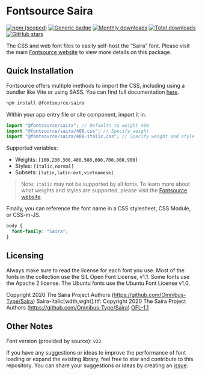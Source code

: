 # Fontsource Saira

[![npm (scoped)](https://img.shields.io/npm/v/@fontsource/saira?color=brightgreen)](https://www.npmjs.com/package/@fontsource/saira) [![Generic badge](https://img.shields.io/badge/fontsource-passing-brightgreen)](https://github.com/fontsource/fontsource) [![Monthly downloads](https://badgen.net/npm/dm/@fontsource/saira)](https://github.com/fontsource/fontsource) [![Total downloads](https://badgen.net/npm/dt/@fontsource/saira)](https://github.com/fontsource/fontsource) [![GitHub stars](https://img.shields.io/github/stars/fontsource/fontsource.svg?style=social&label=Star)](https://github.com/fontsource/fontsource/stargazers)

The CSS and web font files to easily self-host the “Saira” font. Please visit the main [Fontsource website](https://fontsource.org/fonts/saira) to view more details on this package.

## Quick Installation

Fontsource offers multiple methods to import the CSS, including using a bundler like Vite or using SASS. You can find full documentation [here](https://fontsource.org/docs/getting-started/introduction).

```javascript
npm install @fontsource/saira
```

Within your app entry file or site component, import it in.

```javascript
import "@fontsource/saira"; // Defaults to weight 400
import "@fontsource/saira/400.css"; // Specify weight
import "@fontsource/saira/400-italic.css"; // Specify weight and style
```

Supported variables:
- Weights: `[100,200,300,400,500,600,700,800,900]`
- Styles: `[italic,normal]`
- Subsets: `[latin,latin-ext,vietnamese]`

> Note: `italic` may not be supported by all fonts. To learn more about what weights and styles are supported, please visit the [Fontsource website](https://fontsource.org/fonts/saira).

Finally, you can reference the font name in a CSS stylesheet, CSS Module, or CSS-in-JS.

```css
body {
  font-family: "Saira";
}
```

## Licensing
Always make sure to read the license for each font you use. Most of the fonts in the collection use the SIL Open Font License, v1.1. Some fonts use the Apache 2 license. The Ubuntu fonts use the Ubuntu Font License v1.0.

Copyright 2020 The Saira Project Authors (https://github.com/Omnibus-Type/Saira) Saira-Italic[wdth,wght].ttf: Copyright 2020 The Saira Project Authors (https://github.com/Omnibus-Type/Saira)
[OFL-1.1](https://openfontlicense.org)

## Other Notes
Font version (provided by source): `v22`.

If you have any suggestions or ideas to improve the performance of font loading or expand the existing library, feel free to star and contribute to this repository. You can share your suggestions or ideas by creating an [issue](https://github.com/fontsource/fontsource/issues).